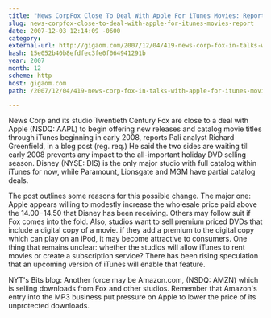 ```yaml
---
title: "News CorpFox Close To Deal With Apple For iTunes Movies: Report"
slug: news-corpfox-close-to-deal-with-apple-for-itunes-movies-report
date: 2007-12-03 12:14:09 -0600
category: 
external-url: http://gigaom.com/2007/12/04/419-news-corp-fox-in-talks-with-apple-for-itunes-movies-report/
hash: 15e052b40b8efdfec3fe0f064941291b
year: 2007
month: 12
scheme: http
host: gigaom.com
path: /2007/12/04/419-news-corp-fox-in-talks-with-apple-for-itunes-movies-report/

---
```


News Corp and its studio Twentieth Century Fox are close to a deal with Apple (NSDQ: AAPL) to begin offering new releases and catalog movie titles through iTunes beginning in early 2008, reports Pali analyst Richard Greenfield, in a blog post (reg. req.) He said the two sides are waiting till early 2008 prevents any impact to the all-important holiday DVD selling season. Disney (NYSE: DIS) is the only major studio with full catalog within iTunes for now, while Paramount, Lionsgate and MGM have partial catalog deals.



The post outlines some reasons for this possible change. The major one: Apple appears willing to modestly increase the wholesale price paid above the $14.00-$14.50 that Disney has been receiving. Others may follow suit if Fox comes into the fold. Also, studios want to sell premium priced DVDs that include a digital copy of a movie..if they add a premium to the digital copy which can play on an iPod, it may become attractive to consumers. One thing that remains unclear: whether the studios will allow iTunes to rent movies or create a subscription service? There has been rising speculation that an upcoming version of iTunes will enable that feature.



NYT's Bits blog: Another force may be Amazon.com, (NSDQ: AMZN) which is selling downloads from Fox and other studios. Remember that Amazon's entry into the MP3 business put pressure on Apple to lower the price of its unprotected downloads.

